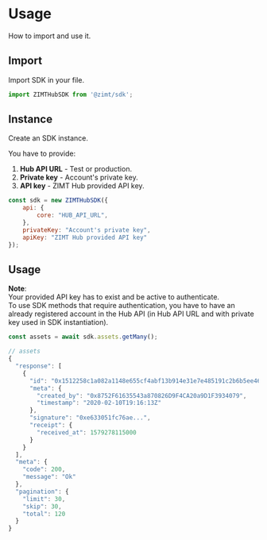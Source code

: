 # Usage

<p class="description">How to import and use it.</p>

## Import

Import SDK in your file.

```javascript
import ZIMTHubSDK from '@zimt/sdk';
```

## Instance

Create an SDK instance.

You have to provide:
1. **Hub API URL** - Test or production.
2. **Private key** - Account's private key.
3. **API key** - ZIMT Hub provided API key.

```javascript
const sdk = new ZIMTHubSDK({
    api: {
        core: "HUB_API_URL",
    },
    privateKey: "Account's private key",
    apiKey: "ZIMT Hub provided API key"
});
```

## Usage

**Note**:<br />
Your provided API key has to exist and be active to authenticate.<br />
To use SDK methods that require authentication, you have to have an already registered account in the Hub API (in Hub API URL and with private key used in SDK instantiation).

```javascript
const assets = await sdk.assets.getMany();

// assets
{
  "response": [
    {
      "id": "0x1512258c1a082a1148e655cf4abf13b914e31e7e485191c2b6b5ee466e03c951",
      "meta": {
        "created_by": "0x8752F61635543a870826D9F4CA20a9D1F3934079",
        "timestamp": "2020-02-10T19:16:13Z"
      },
      "signature": "0xe633051fc76ae...",
      "receipt": {
        "received_at": 1579278115000
      }
    }
  ],
  "meta": {
    "code": 200,
    "message": "Ok"
  },
  "pagination": {
    "limit": 30,
    "skip": 30,
    "total": 120
  }
}
```
